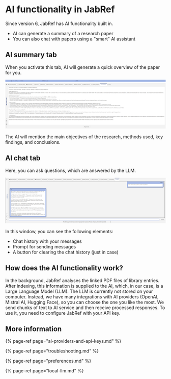 # AI functionality in JabRef

Since version 6, JabRef has AI functionality built in.

- AI can generate a summary of a research paper
- You can also chat with papers using a "smart" AI assistant

## AI summary tab

When you activate this tab, AI will generate a quick overview of the paper for you.

![AI summary tab screenshot](../.gitbook/assets/AiSummary.png)

The AI will mention the main objectives of the research, methods used, key findings, and conclusions.

## AI chat tab

Here, you can ask questions, which are answered by the LLM.

![AI chat tab screenshot](../.gitbook/assets/AiChat.png)

In this window, you can see the following elements:

- Chat history with your messages
- Prompt for sending messages
- A button for clearing the chat history (just in case)

## How does the AI functionality work?

In the background, JabRef analyses the linked PDF files of library entries. After indexing, this information is supplied to the AI, which, in our case, is a Large Language Model (LLM).
The LLM is currently not stored on your computer. Instead, we have many integrations with AI providers (OpenAI, Mistral AI, Hugging Face), so you can choose the one you like the most.
We send chunks of text to AI service and then receive processed responses. To use it, you need to configure JabRef with your API key.

## More information

{% page-ref page="ai-providers-and-api-keys.md" %}

{% page-ref page="troubleshooting.md" %}

{% page-ref page="preferences.md" %}

{% page-ref page="local-llm.md" %}
